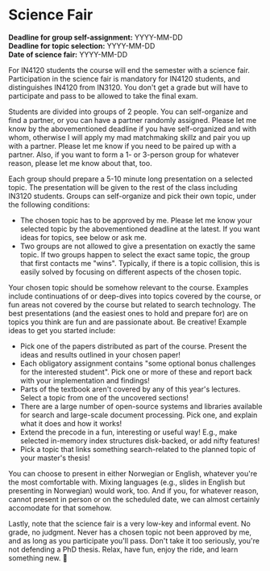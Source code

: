 # Science Fair

**Deadline for group self-assignment:** YYYY-MM-DD\
**Deadline for topic selection:** YYYY-MM-DD\
**Date of science fair:** YYYY-MM-DD

For IN4120 students the course will end the semester with a science fair. Participation in the science fair is mandatory for IN4120 students, and distinguishes IN4120 from IN3120. You don't get a grade but will have to participate and pass to be allowed to take the final exam.

Students are divided into groups of 2 people. You can self-organize and find a partner, or you can have a partner randomly assigned. Please let me know by the abovementioned deadline if you have self-organized and with whom, otherwise I will apply my mad matchmaking skillz and pair you up with a partner. Please let me know if you need to be paired up with a partner. Also, if you want to form a 1- or 3-person group for whatever reason, please let me know about that, too.

Each group should prepare a 5-10 minute long presentation on a selected topic. The presentation will be given to the rest of the class including IN3120 students. Groups can self-organize and pick their own topic, under the following conditions:

* The chosen topic has to be approved by me. Please let me know your selected topic by the abovementioned deadline at the latest. If you want ideas for topics, see below or ask me.
* Two groups are not allowed to give a presentation on exactly the same topic. If two groups happen to select the exact same topic, the group that first contacts me "wins". Typically, if there is a topic collision, this is easily solved by focusing on different aspects of the chosen topic.

Your chosen topic should be somehow relevant to the course. Examples include continuations of or deep-dives into topics covered by the course, or fun areas not covered by the course but related to search technology. The best presentations (and the easiest ones to hold and prepare for) are on topics you think are fun and are passionate about. Be creative! Example ideas to get you started include:

* Pick one of the papers distributed as part of the course. Present the ideas and results outlined in your chosen paper!
* Each obligatory assignment contains "some optional bonus challenges for the interested student". Pick one or more of these and report back with your implementation and findings!
* Parts of the textbook aren't covered by any of this year's lectures. Select a topic from one of the uncovered sections!
* There are a large number of open-source systems and libraries available for search and large-scale document processing. Pick one, and explain what it does and how it works!
* Extend the precode in a fun, interesting or useful way! E.g., make selected in-memory index structures disk-backed, or add nifty features!
* Pick a topic that links something search-related to the planned topic of your master's thesis!

You can choose to present in either Norwegian or English, whatever you're the most comfortable with. Mixing languages (e.g., slides in English but presenting in Norwegian) would work, too. And if you, for whatever reason, cannot present in person or on the scheduled date, we can almost certainly accomodate for that somehow.

Lastly, note that the science fair is a very low-key and informal event. No grade, no judgment. Never has a chosen topic not been approved by me, and as long as you participate you'll pass. Don't take it too seriously, you're not defending a PhD thesis. Relax, have fun, enjoy the ride, and learn something new. 🙂
